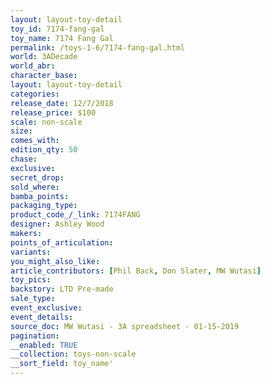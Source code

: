 ```yaml
---
layout: layout-toy-detail 
toy_id: 7174-fang-gal
toy_name: 7174 Fang Gal
permalink: /toys-1-6/7174-fang-gal.html
world: 3ADecade
world_abr: 
character_base: 
layout: layout-toy-detail
categories: 
release_date: 12/7/2018
release_price: $100 
scale: non-scale
size: 
comes_with: 
edition_qty: 50
chase: 
exclusive: 
secret_drop: 
sold_where: 
bamba_points: 
packaging_type: 
product_code_/_link: 7174FANG
designer: Ashley Wood
makers: 
points_of_articulation: 
variants: 
you_might_also_like: 
article_contributors: [Phil Back, Don Slater, MW Wutasi]
toy_pics: 
backstory: LTD Pre-made
sale_type: 
event_exclusive: 
event_details: 
source_doc: MW Wutasi - 3A spreadsheet - 01-15-2019
pagination: 
__enabled: TRUE
__collection: toys-non-scale
__sort_field: toy_name'
---
```

